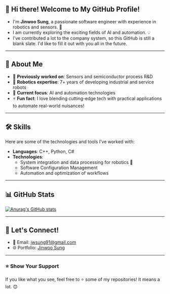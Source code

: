 ## 👋 Hi there! Welcome to My GitHub Profile!  

- I'm **Jinwoo Sung**, a passionate software engineer with experience in robotics and sensors. 🤖  
- I am currently exploring the exciting fields of AI and automation. 💡  
- I've contributed a lot to the company system, so this GitHub is still a blank slate. I'd like to fill it out with you all in the future.  

---

## 🌟 About Me  

- 🔭 **Previously worked on**: Sensors and semiconductor process R&D  
- 🤖 **Robotics expertise**: 7+ years of developing industrial and service robots  
- 🌱 **Current focus**: AI and automation technologies  
- ⚡ **Fun fact**: I love blending cutting-edge tech with practical applications to automate real-world nuisances!  

---

## 🛠️ Skills  

Here are some of the technologies and tools I’ve worked with:  

- **Languages**: C++, Python, C#  
- **Technologies**:  
  - System integration and data processing for robotics 🤖  
  - Software Configuration Management  
  - Automation and optimization of workflows  

---

## 📊 GitHub Stats  

[![Anurag's GitHub stats](https://github-readme-stats.vercel.app/api?username=jwsung91)](https://github.com/anuraghazra/github-readme-stats)  

---

## 💬 Let's Connect!  

- 📧 Email: jwsung91@gmail.com  
- 🌐 Portfolio: [Jinwoo Sung](https://jwsung91.github.io)  

---

### ⭐ Show Your Support  

If you like what you see, feel free to ⭐ some of my repositories! It means a lot. 😊  
